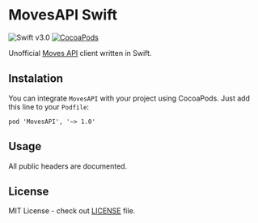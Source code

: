 # MovesAPI Swift

![Swift v3.0](https://img.shields.io/badge/swift-v3.0-orange.svg)
[![CocoaPods](https://img.shields.io/cocoapods/v/MovesAPI.svg)](https://cocoapods.org/pods/MovesAPI)

Unofficial [Moves API](https://dev.moves-app.com) client written in Swift.

## Instalation

You can integrate `MovesAPI` with your project using CocoaPods. Just add this line to your `Podfile`:

    pod 'MovesAPI', '~> 1.0'

## Usage

All public headers are documented.


## License

MIT License - check out [LICENSE](LICENSE) file.
